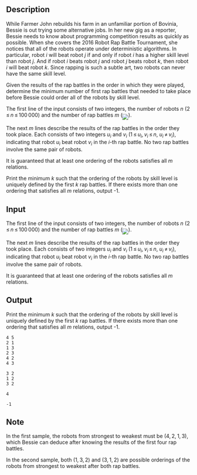 ## Description

<div><p>While Farmer John rebuilds his farm in an unfamiliar portion of Bovinia, Bessie is out trying some alternative jobs. In her new gig as a reporter, Bessie needs to know about programming competition results as quickly as possible. When she covers the 2016 Robot Rap Battle Tournament, she notices that all of the robots operate under deterministic algorithms. In particular, robot <span class="tex-span"><i>i</i></span> will beat robot <span class="tex-span"><i>j</i></span> if and only if robot <span class="tex-span"><i>i</i></span> has a higher skill level than robot <span class="tex-span"><i>j</i></span>. And if robot <span class="tex-span"><i>i</i></span> beats robot <span class="tex-span"><i>j</i></span> and robot <span class="tex-span"><i>j</i></span> beats robot <span class="tex-span"><i>k</i></span>, then robot <span class="tex-span"><i>i</i></span> will beat robot <span class="tex-span"><i>k</i></span>. Since rapping is such a subtle art, two robots can never have the same skill level.</p><p>Given the results of the rap battles in the order in which they were played, determine the <span class="tex-font-style-bf">minimum number</span> of first rap battles that needed to take place before Bessie could order all of the robots by skill level.</p></div><div class="input-specification"><p>The first line of the input consists of two integers, the number of robots <span class="tex-span"><i>n</i></span> (<span class="tex-span">2 ≤ <i>n</i> ≤ 100 000</span>) and the number of rap battles <span class="tex-span"><i>m</i></span> (<img align="middle" class="tex-formula" src="file://b4gV09jz.png" style="max-width: 100.0%;max-height: 100.0%;">).</p><p>The next <span class="tex-span"><i>m</i></span> lines describe the results of the rap battles in the order they took place. Each consists of two integers <span class="tex-span"><i>u</i><sub class="lower-index"><i>i</i></sub></span> and <span class="tex-span"><i>v</i><sub class="lower-index"><i>i</i></sub></span> (<span class="tex-span">1 ≤ <i>u</i><sub class="lower-index"><i>i</i></sub>, <i>v</i><sub class="lower-index"><i>i</i></sub> ≤ <i>n</i></span>, <span class="tex-span"><i>u</i><sub class="lower-index"><i>i</i></sub> ≠ <i>v</i><sub class="lower-index"><i>i</i></sub></span>), indicating that robot <span class="tex-span"><i>u</i><sub class="lower-index"><i>i</i></sub></span> beat robot <span class="tex-span"><i>v</i><sub class="lower-index"><i>i</i></sub></span> in the <span class="tex-span"><i>i</i></span>-th rap battle. No two rap battles involve the same pair of robots.</p><p>It is guaranteed that at least one ordering of the robots satisfies all <span class="tex-span"><i>m</i></span> relations.</p></div><div class="output-specification"><p>Print the minimum <span class="tex-span"><i>k</i></span> such that the ordering of the robots by skill level is uniquely defined by the first <span class="tex-span"><i>k</i></span> rap battles. If there exists more than one ordering that satisfies all <span class="tex-span"><i>m</i></span> relations, output <span class="tex-font-style-tt">-1</span>.</p></div>

## Input

<p>The first line of the input consists of two integers, the number of robots <span class="tex-span"><i>n</i></span> (<span class="tex-span">2 ≤ <i>n</i> ≤ 100 000</span>) and the number of rap battles <span class="tex-span"><i>m</i></span> (<img align="middle" class="tex-formula" src="file://b4gV09jz.png" style="max-width: 100.0%;max-height: 100.0%;">).</p><p>The next <span class="tex-span"><i>m</i></span> lines describe the results of the rap battles in the order they took place. Each consists of two integers <span class="tex-span"><i>u</i><sub class="lower-index"><i>i</i></sub></span> and <span class="tex-span"><i>v</i><sub class="lower-index"><i>i</i></sub></span> (<span class="tex-span">1 ≤ <i>u</i><sub class="lower-index"><i>i</i></sub>, <i>v</i><sub class="lower-index"><i>i</i></sub> ≤ <i>n</i></span>, <span class="tex-span"><i>u</i><sub class="lower-index"><i>i</i></sub> ≠ <i>v</i><sub class="lower-index"><i>i</i></sub></span>), indicating that robot <span class="tex-span"><i>u</i><sub class="lower-index"><i>i</i></sub></span> beat robot <span class="tex-span"><i>v</i><sub class="lower-index"><i>i</i></sub></span> in the <span class="tex-span"><i>i</i></span>-th rap battle. No two rap battles involve the same pair of robots.</p><p>It is guaranteed that at least one ordering of the robots satisfies all <span class="tex-span"><i>m</i></span> relations.</p>

## Output

<p>Print the minimum <span class="tex-span"><i>k</i></span> such that the ordering of the robots by skill level is uniquely defined by the first <span class="tex-span"><i>k</i></span> rap battles. If there exists more than one ordering that satisfies all <span class="tex-span"><i>m</i></span> relations, output <span class="tex-font-style-tt">-1</span>.</p>





```input1
4 5
2 1
1 3
2 3
4 2
4 3

```




```input2
3 2
1 2
3 2

```




```output1
4

```




```output2
-1

```



## Note

<p>In the first sample, the robots from strongest to weakest must be <span class="tex-span">(4, 2, 1, 3)</span>, which Bessie can deduce after knowing the results of the first four rap battles.</p><p>In the second sample, both <span class="tex-span">(1, 3, 2)</span> and <span class="tex-span">(3, 1, 2)</span> are possible orderings of the robots from strongest to weakest after both rap battles.</p>
